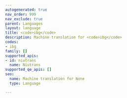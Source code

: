 ```yaml
---
autogenerated: true
nav_order: 999
nav_exclude: true
parent: Languages
layout: language
title: <code>ibg</code>
description: Machine translation for <code>ibg</code>
codes:
- ibg
family: []
supported_apis:
- id: niutrans
  name: Niutrans
supported_qe_apis: []
seo:
  name: Machine translation for None
  type: Language

---
```


